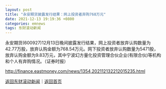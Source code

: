 ```yaml
---
layout: post
title: "永安期货披露发行结果：网上投资者弃购768万元"
date: 2021-12-13 19:19:36 +0800
categories: emnews
tags: 东财滚动新闻
---
```


永安期货(600927)12月13日晚间披露发行结果，网上投资者放弃认购数量为42.77万股，放弃认购金额为768.54万元。网下投资者放弃认购数量为5471股，放弃认购金额为9.83万元，其中宁波幻方量化投资管理合伙企业(有限合伙)等机构和个人有弃购情况。（证券时报）

<http://finance.eastmoney.com/news/1354,202112132212015235.html>

[返回东财滚动新闻](//finews.withounder.com/emnews/)｜[返回首页](//finews.withounder.com/)